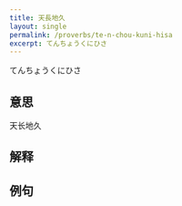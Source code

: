 ```yaml
---
title: 天長地久
layout: single
permalink: /proverbs/te-n-chou-kuni-hisa
excerpt: てんちょうくにひさ
---
```


てんちょうくにひさ

## 意思

天长地久

## 解释

## 例句

